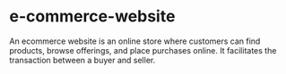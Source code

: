 # e-commerce-website
An ecommerce website is an online store where customers can find products, browse offerings, and place purchases online. It facilitates the transaction between a buyer and seller.
